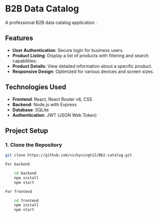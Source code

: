 # B2B Data Catalog

A professional B2B data catalog application .

## Features

- **User Authentication**: Secure login for business users.
- **Product Listing**: Display a list of products with filtering and search capabilities.
- **Product Details**: View detailed information about a specific product.
- **Responsive Design**: Optimized for various devices and screen sizes.

## Technologies Used

- **Frontend**: React, React Router v6, CSS
- **Backend**: Node.js with Express
- **Database**: SQLite
- **Authentication**: JWT (JSON Web Token)

## Project Setup

### 1. Clone the Repository  

```bash
git clone https://github.com/vickysingh12/Bb2-catalog.git

For backend

    cd backend
    npm install
    npm start

For frontend

    cd frontend
    npm install
    npm start



